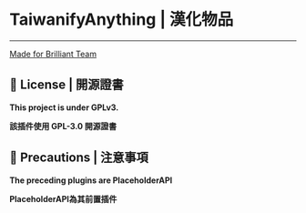 # TaiwanifyAnything | 漢化物品

---

[Made for Brilliant Team](https://discord.gg/5MHGpAFGEN "The Copyright of the entire source codes is owned by NCT-skyouo according to Article 10 the Copyright Law of the Republic of China.")

## 📃 License | 開源證書

**This project is under GPLv3.**

**該插件使用 GPL-3.0 開源證書**

## 🔴 Precautions | 注意事項

**The preceding plugins are PlaceholderAPI**

**PlaceholderAPI為其前置插件**


